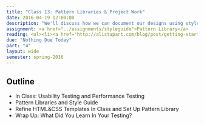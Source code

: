 ```yaml
---
title: "Class 13: Pattern Libraries & Project Work"
date: 2016-04-19 12:00:00
description: "We'll discuss how we can document our designs using style guides.  We'll also discuss how your designs and content might be integrated into an enterprise-level content management system.  Finally, we'll work on our prototypes in preparation for usability testing for the next class."
assignment: <a href="../assignments/styleguide">Pattern Library</a>
reading: <ul><li><a href="http://alistapart.com/blog/post/getting-started-with-pattern-libraries">Getting Started with Pattern Libraries by Anna Debenham</a></li><li><a href="http://bradfrost.com/blog/post/style-guide-best-practices/">Style Guide Best Practices by Brad Frost</a></li><li><a href="http://www.smashingmagazine.com/2015/03/content-mobile-content-strategy/">Help Your Content Go Anywhere With A Mobile Content Strategy by Kerry Crawford</a></li></ul>
due: "Nothing Due Today"
part: "4"
layout: wide
semester: spring-2016
---
```


## Outline

* In Class: Usability Testing and Performance Testing
* Pattern Libraries and Style Guide
* Refine HTML&CSS Templates In Class and Set Up Pattern Library
* Wrap Up:  What Did You Learn In Your Testing?